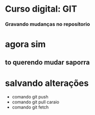 # Curso digital: GIT

### Gravando mudanças no reposítorio
# agora sim
## to querendo mudar saporra


# salvando alterações

* comando git push
* comando git pull caraio
* comando git fetch

